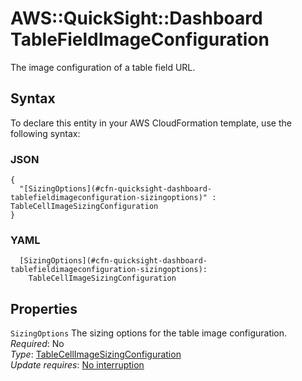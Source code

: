 # AWS::QuickSight::Dashboard TableFieldImageConfiguration<a name="aws-properties-quicksight-dashboard-tablefieldimageconfiguration"></a>

The image configuration of a table field URL\.

## Syntax<a name="aws-properties-quicksight-dashboard-tablefieldimageconfiguration-syntax"></a>

To declare this entity in your AWS CloudFormation template, use the following syntax:

### JSON<a name="aws-properties-quicksight-dashboard-tablefieldimageconfiguration-syntax.json"></a>

```
{
  "[SizingOptions](#cfn-quicksight-dashboard-tablefieldimageconfiguration-sizingoptions)" : TableCellImageSizingConfiguration
}
```

### YAML<a name="aws-properties-quicksight-dashboard-tablefieldimageconfiguration-syntax.yaml"></a>

```
  [SizingOptions](#cfn-quicksight-dashboard-tablefieldimageconfiguration-sizingoptions): 
    TableCellImageSizingConfiguration
```

## Properties<a name="aws-properties-quicksight-dashboard-tablefieldimageconfiguration-properties"></a>

`SizingOptions`  <a name="cfn-quicksight-dashboard-tablefieldimageconfiguration-sizingoptions"></a>
The sizing options for the table image configuration\.  
*Required*: No  
*Type*: [TableCellImageSizingConfiguration](aws-properties-quicksight-dashboard-tablecellimagesizingconfiguration.md)  
*Update requires*: [No interruption](https://docs.aws.amazon.com/AWSCloudFormation/latest/UserGuide/using-cfn-updating-stacks-update-behaviors.html#update-no-interrupt)